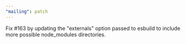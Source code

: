 ```yaml
---
"mailing": patch
---
```


Fix #163 by updating the "externals" option passed to esbuild to include more possible node_modules directories.
